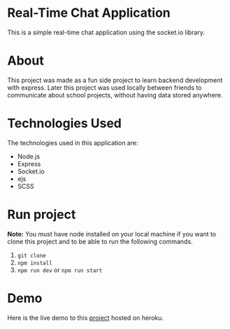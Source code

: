 # Real-Time Chat Application
This is a simple real-time chat application using the socket.io library.

# About
This project was made as a fun side project to learn backend development with express. Later this project was used locally between friends to communicate about school projects, without having data stored anywhere.

# Technologies Used
The technologies used in this application are:
- Node.js
- Express
- Socket.io
- ejs
- SCSS

# Run project
**Note:** You must have node installed on your local machine if you want to clone this project and to be able to run the following commands.
1. `git clone`
2. `npm install`
3. `npm run dev` or `npm run start`

# Demo 
Here is the live demo to this [project](https://fast-citadel-22034.herokuapp.com/) hosted on heroku.
